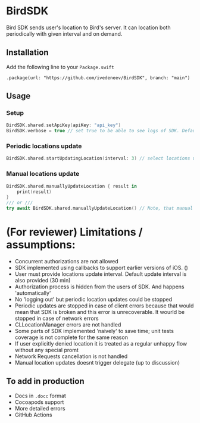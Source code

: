# BirdSDK

Bird SDK sends user's location to Bird's server. It can location both periodically with given interval and on demand.

## Installation
Add the following line to your `Package.swift`

```
.package(url: "https://github.com/ivedeneev/BirdSDK", branch: "main")
```

## Usage

### Setup
```swift
BirdSDK.shared.setApiKey(apiKey: "api_key")
BirdSDK.verbose = true // set true to be able to see logs of SDK. Default is false. Do not use it in production!
```

### Periodic locations update

```swift
BirdSDK.shared.startUpdatingLocation(interval: 3) // select locations update
```

### Manual locations update
```swift
BirdSDK.shared.manuallyUpdateLocation { result in
    print(result)
}
/// or ///
try await BirdSDK.shared.manuallyUpdateLocation() // Note, that manual locations update method also supports async/await
```

# (For reviewer) Limitations / assumptions:

- Concurrent authorizations are not allowed
- SDK implemented using callbacks to support earlier versions of iOS. ()
- User must provide locations update interval. Default update interval is also provided (30 min)
- Authorization process is hidden from the users of SDK. And happens 'automatically'
- No 'logging out' but periodic location updates could be stopped
- Periodic updates are stopped in case of client errors because that would mean that SDK is broken and this error is unrecoverable. It wourld be stopped in case of network errors
- CLLocationManager errors are not handled
- Some parts of SDK implemented 'naively' to save time; unit tests coverage is not complete for the same reason
- If user explicitly denied location it is treated as a regular unhappy flow without any special promt
- Network Requests cancellation is not handled
- Manual location updates doesnt trigger delegate (up to discussion)

## To add in production
- Docs in `.docc` format
- Cocoapods support
- More detailed errors
- GitHub Actions



